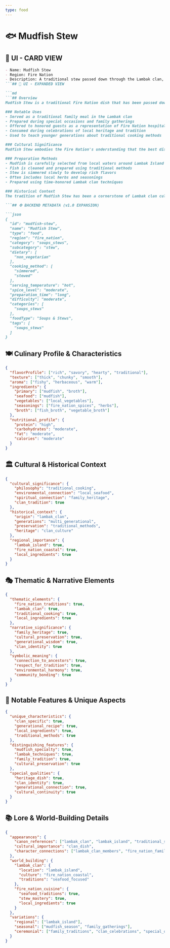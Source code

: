 ```yaml
---
type: food
---
```


# 🐟 Mudfish Stew

## 🎴 UI - CARD VIEW

```md
- Name: Mudfish Stew
- Region: Fire Nation
- Description: A traditional stew passed down through the Lambak clan, made with mudfish indigenous to Lambak Island and prepared using time-honored Fire Nation cooking techniques.
```## 📖 UI - EXPANDED VIEW

```md
```## Overview
Mudfish Stew is a traditional Fire Nation dish that has been passed down through generations of the Lambak clan. Made with mudfish indigenous to Lambak Island, this hearty stew represents the Fire Nation's deep connection to their local waters and their mastery of seafood preparation. The dish embodies the Fire Nation's philosophy that the best meals come from ingredients that are carefully selected from their natural environment and prepared with respect for both the ingredients and the cooking process.

### Notable Uses
- Served as a traditional family meal in the Lambak clan
- Prepared during special occasions and family gatherings
- Offered to honored guests as a representation of Fire Nation hospitality
- Consumed during celebrations of local heritage and tradition
- Used to teach younger generations about traditional cooking methods

### Cultural Significance
Mudfish Stew embodies the Fire Nation's understanding that the best dishes come from ingredients that are native to their environment and prepared using time-honored techniques. The dish represents their belief that traditional recipes carry cultural significance and that passing down cooking methods is a way to preserve their heritage. The stew reflects the Fire Nation's appreciation for seafood and their mastery of stew-making techniques that have been refined over generations.

### Preparation Methods
- Mudfish is carefully selected from local waters around Lambak Island
- Fish is cleaned and prepared using traditional methods
- Stew is simmered slowly to develop rich flavors
- Often includes local herbs and seasonings
- Prepared using time-honored Lambak clan techniques

### Historical Context
The tradition of Mudfish Stew has been a cornerstone of Lambak clan culture for generations, developed as a way to utilize the abundant mudfish found in the waters around their island. This dish represents the clan's practical wisdom and their ability to create nourishing meals from their local environment. The tradition continues to be a vital part of Lambak clan culinary heritage and serves as a reminder of their connection to the sea and their ancestors.

```## ⚙️ BACKEND METADATA (v1.0 EXPANSION)

```json
{
  "id": "mudfish-stew",
  "name": "Mudfish Stew",
  "type": "food",
  "region": "fire_nation",
  "category": "soups_stews",
  "subcategory": "stew",
  "dietary": [
    "non_vegetarian"
  ],
  "cooking_method": [
    "simmered",
    "stewed"
  ],
  "serving_temperature": "hot",
  "spice_level": "moderate",
  "preparation_time": "long",
  "difficulty": "moderate",
  "categories": [
    "soups_stews"
  ],
  "foodType": "Soups & Stews",
  "tags": [
    "soups_stews"
  ]
}
```

## 🍽️ Culinary Profile & Characteristics

```json
{
  "flavorProfile": ["rich", "savory", "hearty", "traditional"],
  "texture": ["thick", "chunky", "smooth"],
  "aroma": ["fishy", "herbaceous", "warm"],
  "ingredients": {
    "primary": ["mudfish", "broth"],
    "seafood": ["mudfish"],
    "vegetables": ["local_vegetables"],
    "seasonings": ["fire_nation_spices", "herbs"],
    "broth": ["fish_broth", "vegetable_broth"]
  },
  "nutritional_profile": {
    "protein": "high",
    "carbohydrates": "moderate",
    "fat": "moderate",
    "calories": "moderate"
  }
}
```

## 🏛️ Cultural & Historical Context

```json
{
  "cultural_significance": {
    "philosophy": "traditional_cooking",
    "environmental_connection": "local_seafood",
    "spiritual_connection": "family_heritage",
    "clan_tradition": true
  },
  "historical_context": {
    "origin": "lambak_clan",
    "generations": "multi_generational",
    "preservation": "traditional_methods",
    "heritage": "clan_culture"
  },
  "regional_importance": {
    "lambak_island": true,
    "fire_nation_coastal": true,
    "local_ingredients": true
  }
}
```

## 🎭 Thematic & Narrative Elements

```json
{
  "thematic_elements": {
    "fire_nation_traditions": true,
    "lambak_clan": true,
    "traditional_cooking": true,
    "local_ingredients": true
  },
  "narrative_significance": {
    "family_heritage": true,
    "cultural_preservation": true,
    "generational_wisdom": true,
    "clan_identity": true
  },
  "symbolic_meaning": {
    "connection_to_ancestors": true,
    "respect_for_tradition": true,
    "environmental_harmony": true,
    "community_bonding": true
  }
}
```

## 🌟 Notable Features & Unique Aspects

```json
{
  "unique_characteristics": {
    "clan_specific": true,
    "generational_recipe": true,
    "local_ingredients": true,
    "traditional_methods": true
  },
  "distinguishing_features": {
    "mudfish_specialty": true,
    "lambak_techniques": true,
    "family_tradition": true,
    "cultural_preservation": true
  },
  "special_qualities": {
    "heritage_dish": true,
    "clan_identity": true,
    "generational_connection": true,
    "cultural_continuity": true
  }
}
```

## 📚 Lore & World-Building Details

```json
{
  "appearances": {
    "canon_references": ["lambak_clan", "lambak_island", "traditional_stew"],
    "cultural_importance": "clan_dish",
    "character_connections": ["lambak_clan_members", "fire_nation_families"]
  },
  "world_building": {
    "lambak_clan": {
      "location": "lambak_island",
      "culture": "fire_nation_coastal",
      "traditions": "seafood_focused"
    },
    "fire_nation_cuisine": {
      "seafood_traditions": true,
      "stew_mastery": true,
      "local_ingredients": true
    }
  },
  "variations": {
    "regional": ["lambak_island"],
    "seasonal": ["mudfish_season", "family_gatherings"],
    "ceremonial": ["family_traditions", "clan_celebrations", "special_occasions"]
  }
}
```
